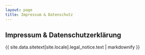 ```yaml
---
layout: page
title: Impressum & Datenschutz
---
```

<div class="col-lg-12 text-center text-white">
	<h2 class="section-heading text-uppercase">Impressum & Datenschutzerklärung</h2>
</div>
<div class="text-white">
	{{ site.data.sitetext[site.locale].legal_notice.text | markdownify }}
</div>
